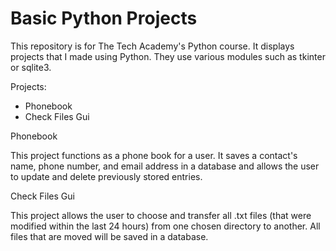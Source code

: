 # Basic Python Projects

This repository is for The Tech Academy's Python course. It displays projects that I made using Python. They use various modules such as tkinter or sqlite3.

Projects:
  * Phonebook
  * Check Files Gui

Phonebook

This project functions as a phone book for a user. It saves a contact's name, phone number, and email address in a database and allows the user to update and delete previously stored entries.

Check Files Gui

This project allows the user to choose and transfer all .txt files (that were modified within the last 24 hours) from one chosen directory to another. All files that are moved will be saved in a database.
  